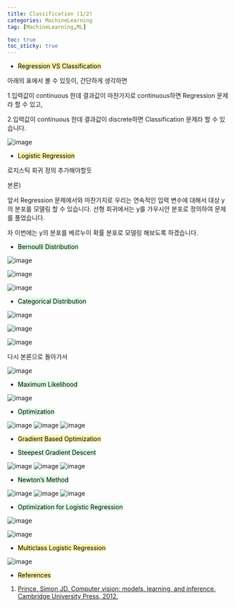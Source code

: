 ```yaml
---
title: Classification (1/2)
categories: MachineLearning
tag: [MachineLearning,ML]

toc: true
toc_sticky: true
---
```


- <mark style='background-color: #fff5b1'> Regression VS Classification </mark>

아래의 표에서 볼 수 있듯이, 간단하게 생각하면 


1.입력값이 continuous 한데 결과값이 마찬가지로 continuous하면 Regression 문제라 할 수 있고,


2.입력값이 continuous 한데 결과값이 discrete하면 Classification 문제라 할 수 있습니다.


![image](https://user-images.githubusercontent.com/48202736/105444745-c7717380-5cb1-11eb-92a0-b618ad4d6b4f.png)

- <mark style='background-color: #fff5b1'> Logistic Regression </mark>

로지스틱 회귀 정의 추가해야할듯

본론)

앞서 Regression 문제에서와 마찬가지로 우리는 연속적인 입력 변수에 대해서 대상 y의 분포를 모델링 할 수 있습니다. 선형 회귀에서는 y를 가우시안 분포로 정의하여 문제를 풀었습니다.

자 이번에는 y의 분포를 베르누이 확률 분포로 모델링 해보도록 하겠습니다.

- <mark style='background-color: #dcffe4'> Bernoulli Distribution </mark>

![image](https://user-images.githubusercontent.com/48202736/105621207-7fd12000-5e48-11eb-9106-42a0a58fb4a2.png)

![image](https://user-images.githubusercontent.com/48202736/105621209-8495d400-5e48-11eb-8ab7-2095f20068c6.png)

![image](https://user-images.githubusercontent.com/48202736/105621213-86f82e00-5e48-11eb-8f27-74ec370737da.png)

- <mark style='background-color: #dcffe4'> Categorical Distribution </mark>

![image](https://user-images.githubusercontent.com/48202736/105621216-96777700-5e48-11eb-99c4-400cf91c6405.png)

![image](https://user-images.githubusercontent.com/48202736/105621218-9aa39480-5e48-11eb-88ed-ac911e2e2a76.png)

![image](https://user-images.githubusercontent.com/48202736/105621220-9c6d5800-5e48-11eb-8d87-bc128a488378.png)


다시 본론으로 돌아가서 

![image](https://user-images.githubusercontent.com/48202736/105444774-d3f5cc00-5cb1-11eb-93e4-f280a7328d92.png)

- <mark style='background-color: #dcffe4'> Maximum Likelihood </mark>

![image](https://user-images.githubusercontent.com/48202736/105038606-e3eb9100-5aa2-11eb-9b1d-070d4e6edd32.png)

- <mark style='background-color: #dcffe4'> Optimization </mark>

![image](https://user-images.githubusercontent.com/48202736/105444895-128b8680-5cb2-11eb-91a7-dac84df8707d.png)
![image](https://user-images.githubusercontent.com/48202736/105444900-14ede080-5cb2-11eb-9347-cb53fbfa5a5a.png)
![image](https://user-images.githubusercontent.com/48202736/105444909-18816780-5cb2-11eb-9c32-403825583254.png)

- <mark style='background-color: #fff5b1'> Gradient Based Optimization </mark>

- <mark style='background-color: #dcffe4'> Steepest Gradient Descent  </mark>

![image](https://user-images.githubusercontent.com/48202736/105444927-23d49300-5cb2-11eb-8336-1e13ccfd1901.png)
![image](https://user-images.githubusercontent.com/48202736/105444938-2b943780-5cb2-11eb-9947-df2dcf6cb9d4.png)
![image](https://user-images.githubusercontent.com/48202736/105444942-2f27be80-5cb2-11eb-858c-a23f594829c2.png)


- <mark style='background-color: #dcffe4'> Newton’s Method </mark>

![image](https://user-images.githubusercontent.com/48202736/105444950-3353dc00-5cb2-11eb-8f62-291d69813e45.png)
![image](https://user-images.githubusercontent.com/48202736/105444958-35b63600-5cb2-11eb-8cd4-939b22e844f2.png)
![image](https://user-images.githubusercontent.com/48202736/105444964-38b12680-5cb2-11eb-834d-b3c6475a09b7.png)

- <mark style='background-color: #dcffe4'> Optimization for Logistic Regression </mark>

![image](https://user-images.githubusercontent.com/48202736/105444986-41a1f800-5cb2-11eb-97fe-d287609a3a77.png)


![image](https://user-images.githubusercontent.com/48202736/105444997-48c90600-5cb2-11eb-8445-1b32c228bdc9.png)

- <mark style='background-color: #fff5b1'> Multiclass Logistic Regression </mark>

![image](https://user-images.githubusercontent.com/48202736/105445180-9e9dae00-5cb2-11eb-96cc-e8ac1453fee7.png)

- <mark style='background-color: #fff5b1'> References </mark>

1. [Prince, Simon JD. Computer vision: models, learning, and inference. Cambridge University Press, 2012.](http://www.computervisionmodels.com/)
